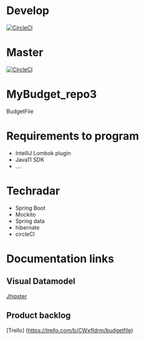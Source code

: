 # Develop

[![CircleCI](https://circleci.com/gh/AnnelyseBe/MyBudget_repo3/tree/develop.svg?style=svg&circle-token=fc0e7ef03daa1a2fd8f57550fce49b7f1ccdd8d3)](https://circleci.com/gh/AnnelyseBe/MyBudget_repo3/tree/develop)

# Master
[![CircleCI](https://circleci.com/gh/AnnelyseBe/MyBudget_repo3/tree/master.svg?style=svg&circle-token=fc0e7ef03daa1a2fd8f57550fce49b7f1ccdd8d3)](https://circleci.com/gh/AnnelyseBe/MyBudget_repo3/tree/master)



# MyBudget_repo3
BudgetFile

# Requirements to program
* IntelliJ Lombok plugin
* Java11 SDK
* ....

# Techradar
* Spring Boot
* Mockito
* Spring data
* hibernate
* circleCI



# Documentation links
## Visual Datamodel
[Jhipster](https://start.jhipster.tech/jdl-studio/#!/view/63311fb0-1759-4c63-8335-8e8d95b74c04)

## Product backlog
[Trello] (https://trello.com/b/CWxfIdrm/budgetfile)

